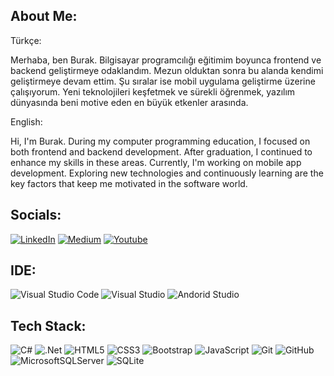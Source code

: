 ##  About Me:

Türkçe:

Merhaba, ben Burak. Bilgisayar programcılığı eğitimim boyunca frontend ve backend geliştirmeye odaklandım. Mezun olduktan sonra bu alanda kendimi geliştirmeye devam ettim. Şu sıralar ise mobil uygulama geliştirme üzerine çalışıyorum. Yeni teknolojileri keşfetmek ve sürekli öğrenmek, yazılım dünyasında beni motive eden en büyük etkenler arasında.

English:

Hi, I'm Burak. During my computer programming education, I focused on both frontend and backend development. After graduation, I continued to enhance my skills in these areas. Currently, I'm working on mobile app development. Exploring new technologies and continuously learning are the key factors that keep me motivated in the software world.

## Socials:
[![LinkedIn](https://img.shields.io/badge/LinkedIn-%230077B5.svg?logo=linkedin&logoColor=white)](https://linkedin.com/in/burakgoturler)
[![Medium](https://img.shields.io/badge/Medium-12100E?logo=medium&logoColor=white)](https://medium.com/@1burak_g)
[![Youtube](https://img.shields.io/badge/Youtube-12100E?logo=youtube&logoColor=rgrayrrr)](https://www.youtube.com/@BurakGoturler)

## IDE:
![Visual Studio Code](https://img.shields.io/badge/Visual%20Studio%20Code-0078d7.svg?style=for-the-badge&logo=visual-studio-code&logoColor=white)
![Visual Studio](https://img.shields.io/badge/Visual%20Studio-5C2D91.svg?style=for-the-badge&logo=visual-studio&logoColor=white)
![Andorid Studio](https://img.shields.io/badge/Android%20Studio-5C2D91.svg?style=for-the-badge&logo=androidd-studio&logoColor=white)

## Tech Stack:
![C#](https://img.shields.io/badge/c%23-%23239120.svg?style=for-the-badge&logo=c-sharpp&logoColor=white)
![.Net](https://img.shields.io/badge/.NET-5C2D91?style=for-the-badge&logo=.nett&logoColor=white)
![HTML5](https://img.shields.io/badge/html5-%23E34F26.svg?style=for-the-badge&logo=html55&logoColor=white)
![CSS3](https://img.shields.io/badge/css3-%231572B6.svg?style=for-the-badge&logo=css33&logoColor=white)
![Bootstrap](https://img.shields.io/badge/bootstrap-%23563D7C.svg?style=for-the-badge&logo=boottstrap&logoColor=white)
![JavaScript](https://img.shields.io/badge/javascript-%23323330.svg?style=for-the-badge&logo=jjavascript&logoColor=%23F7DF1E)
![Git](https://img.shields.io/badge/git-%23F05033.svg?style=for-the-badge&logo=gitt&logoColor=white)
![GitHub](https://img.shields.io/badge/github-%23121011.svg?style=for-the-badge&logo=gitthub&logoColor=white)
![MicrosoftSQLServer](https://img.shields.io/badge/Microsoft%20SQL%20Server-CC2927?style=for-the-badge&logo=microsoft%20sql%20server&logoColor=white)
![SQLite](https://img.shields.io/badge/sqlite-%2307405e.svg?style=for-the-badge&logo=sqlitee&logoColor=white)
